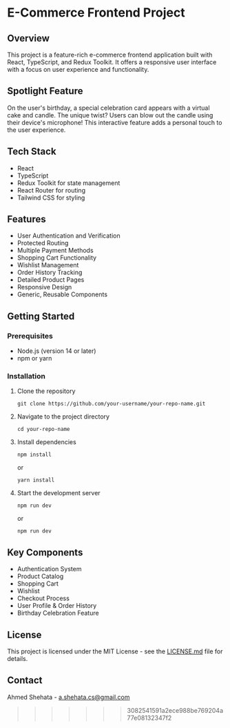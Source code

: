 # E-Commerce Frontend Project

## Overview

This project is a feature-rich e-commerce frontend application built with React, TypeScript, and Redux Toolkit. It offers a responsive user interface with a focus on user experience and functionality.

## Spotlight Feature

On the user's birthday, a special celebration card appears with a virtual cake and candle. The unique twist? Users can blow out the candle using their device's microphone! This interactive feature adds a personal touch to the user experience.

## Tech Stack

- React
- TypeScript
- Redux Toolkit for state management
- React Router for routing
- Tailwind CSS for styling

## Features

- User Authentication and Verification
- Protected Routing
- Multiple Payment Methods
- Shopping Cart Functionality
- Wishlist Management
- Order History Tracking
- Detailed Product Pages
- Responsive Design
- Generic, Reusable Components

## Getting Started

### Prerequisites

- Node.js (version 14 or later)
- npm or yarn

### Installation

1. Clone the repository
   ```
   git clone https://github.com/your-username/your-repo-name.git
   ```
2. Navigate to the project directory
   ```
   cd your-repo-name
   ```
3. Install dependencies
   ```
   npm install
   ```
   or
   ```
   yarn install
   ```
4. Start the development server
   ```
   npm run dev
   ```
   or
   ```
   npm run dev
   ```

## Key Components

- Authentication System
- Product Catalog
- Shopping Cart
- Wishlist
- Checkout Process
- User Profile & Order History
- Birthday Celebration Feature

## License

This project is licensed under the MIT License - see the [LICENSE.md](LICENSE.md) file for details.

## Contact

Ahmed Shehata - a.shehata.cs@gmail.com
>>>>>>> 3082541591a2ece988be769204a77e08132347f2
